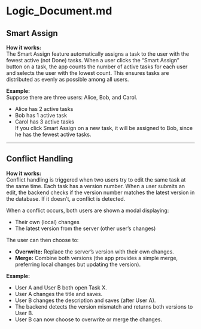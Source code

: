 # Logic_Document.md

## Smart Assign

**How it works:**  
The Smart Assign feature automatically assigns a task to the user with the fewest active (not Done) tasks. When a user clicks the “Smart Assign” button on a task, the app counts the number of active tasks for each user and selects the user with the lowest count. This ensures tasks are distributed as evenly as possible among all users.

**Example:**  
Suppose there are three users: Alice, Bob, and Carol.  
- Alice has 2 active tasks  
- Bob has 1 active task  
- Carol has 3 active tasks  
If you click Smart Assign on a new task, it will be assigned to Bob, since he has the fewest active tasks.

---

## Conflict Handling

**How it works:**  
Conflict handling is triggered when two users try to edit the same task at the same time. Each task has a version number. When a user submits an edit, the backend checks if the version number matches the latest version in the database. If it doesn’t, a conflict is detected.

When a conflict occurs, both users are shown a modal displaying:
- Their own (local) changes
- The latest version from the server (other user’s changes)

The user can then choose to:
- **Overwrite:** Replace the server’s version with their own changes.
- **Merge:** Combine both versions (the app provides a simple merge, preferring local changes but updating the version).

**Example:**  
- User A and User B both open Task X.
- User A changes the title and saves.
- User B changes the description and saves (after User A).
- The backend detects the version mismatch and returns both versions to User B.
- User B can now choose to overwrite or merge the changes.
